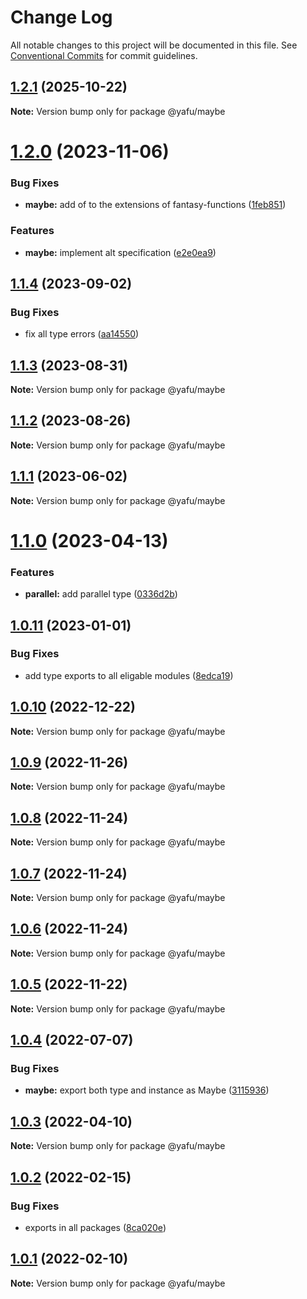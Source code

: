 # Change Log

All notable changes to this project will be documented in this file.
See [Conventional Commits](https://conventionalcommits.org) for commit guidelines.

## [1.2.1](https://github.com/TheLudd/yafu-mono/compare/@yafu/maybe@1.2.0...@yafu/maybe@1.2.1) (2025-10-22)

**Note:** Version bump only for package @yafu/maybe

# [1.2.0](https://github.com/TheLudd/yafu-mono/compare/@yafu/maybe@1.1.4...@yafu/maybe@1.2.0) (2023-11-06)

### Bug Fixes

- **maybe:** add of to the extensions of fantasy-functions ([1feb851](https://github.com/TheLudd/yafu-mono/commit/1feb8518f69e5422ae57c0858892c6c781ab4b67))

### Features

- **maybe:** implement alt specification ([e2e0ea9](https://github.com/TheLudd/yafu-mono/commit/e2e0ea935b7d2394cf41a7871be36243f9aa0b23))

## [1.1.4](https://github.com/TheLudd/yafu-mono/compare/@yafu/maybe@1.1.3...@yafu/maybe@1.1.4) (2023-09-02)

### Bug Fixes

- fix all type errors ([aa14550](https://github.com/TheLudd/yafu-mono/commit/aa14550f3c1b5ee1e0c2bb9df996792d8da87214))

## [1.1.3](https://github.com/TheLudd/yafu-mono/compare/@yafu/maybe@1.1.2...@yafu/maybe@1.1.3) (2023-08-31)

**Note:** Version bump only for package @yafu/maybe

## [1.1.2](https://github.com/TheLudd/yafu-mono/compare/@yafu/maybe@1.1.1...@yafu/maybe@1.1.2) (2023-08-26)

**Note:** Version bump only for package @yafu/maybe

## [1.1.1](https://github.com/TheLudd/yafu-mono/compare/@yafu/maybe@1.1.0...@yafu/maybe@1.1.1) (2023-06-02)

**Note:** Version bump only for package @yafu/maybe

# [1.1.0](https://github.com/TheLudd/yafu-mono/compare/@yafu/maybe@1.0.11...@yafu/maybe@1.1.0) (2023-04-13)

### Features

- **parallel:** add parallel type ([0336d2b](https://github.com/TheLudd/yafu-mono/commit/0336d2b6ad60a6c2948d88b8efdf412da3d3ee0f))

## [1.0.11](https://github.com/TheLudd/yafu-mono/compare/@yafu/maybe@1.0.10...@yafu/maybe@1.0.11) (2023-01-01)

### Bug Fixes

- add type exports to all eligable modules ([8edca19](https://github.com/TheLudd/yafu-mono/commit/8edca192cf02cb1547a5b6287484e7593bac587f))

## [1.0.10](https://github.com/TheLudd/yafu-mono/compare/@yafu/maybe@1.0.9...@yafu/maybe@1.0.10) (2022-12-22)

**Note:** Version bump only for package @yafu/maybe

## [1.0.9](https://github.com/TheLudd/yafu-mono/compare/@yafu/maybe@1.0.8...@yafu/maybe@1.0.9) (2022-11-26)

**Note:** Version bump only for package @yafu/maybe

## [1.0.8](https://github.com/TheLudd/yafu-mono/compare/@yafu/maybe@1.0.7...@yafu/maybe@1.0.8) (2022-11-24)

**Note:** Version bump only for package @yafu/maybe

## [1.0.7](https://github.com/TheLudd/yafu-mono/compare/@yafu/maybe@1.0.6...@yafu/maybe@1.0.7) (2022-11-24)

**Note:** Version bump only for package @yafu/maybe

## [1.0.6](https://github.com/TheLudd/yafu-mono/compare/@yafu/maybe@1.0.5...@yafu/maybe@1.0.6) (2022-11-24)

**Note:** Version bump only for package @yafu/maybe

## [1.0.5](https://github.com/TheLudd/yafu-mono/compare/@yafu/maybe@1.0.4...@yafu/maybe@1.0.5) (2022-11-22)

**Note:** Version bump only for package @yafu/maybe

## [1.0.4](https://github.com/TheLudd/yafu-mono/compare/@yafu/maybe@1.0.3...@yafu/maybe@1.0.4) (2022-07-07)

### Bug Fixes

- **maybe:** export both type and instance as Maybe ([3115936](https://github.com/TheLudd/yafu-mono/commit/31159369e77dd6bb180243d75507d6a51100bb82))

## [1.0.3](https://github.com/TheLudd/yafu-mono/compare/@yafu/maybe@1.0.2...@yafu/maybe@1.0.3) (2022-04-10)

**Note:** Version bump only for package @yafu/maybe

## [1.0.2](https://github.com/TheLudd/yafu-mono/compare/@yafu/maybe@1.0.1...@yafu/maybe@1.0.2) (2022-02-15)

### Bug Fixes

- exports in all packages ([8ca020e](https://github.com/TheLudd/yafu-mono/commit/8ca020e4e8e41d0500610936e5cae34114d752dd))

## [1.0.1](https://github.com/TheLudd/yafu-mono/compare/@yafu/maybe@1.0.0...@yafu/maybe@1.0.1) (2022-02-10)

**Note:** Version bump only for package @yafu/maybe
